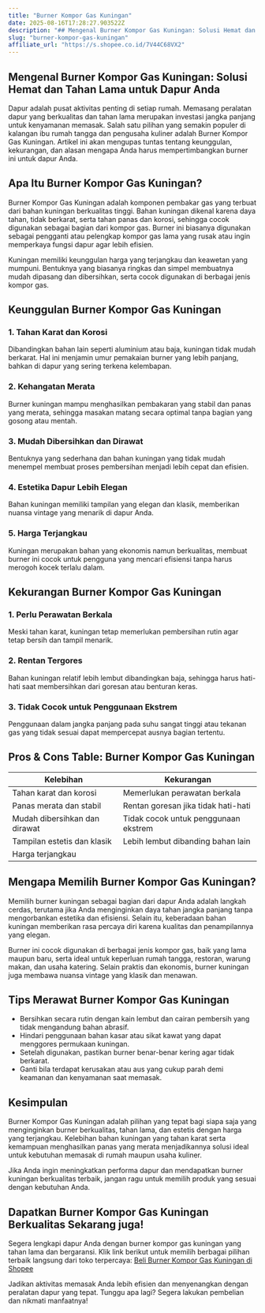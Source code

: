 ```yaml
---
title: "Burner Kompor Gas Kuningan"
date: 2025-08-16T17:28:27.903522Z
description: "## Mengenal Burner Kompor Gas Kuningan: Solusi Hemat dan Tahan Lama untuk Dapur Anda..."
slug: "burner-kompor-gas-kuningan"
affiliate_url: "https://s.shopee.co.id/7V44C68VX2"
---
```

## Mengenal Burner Kompor Gas Kuningan: Solusi Hemat dan Tahan Lama untuk Dapur Anda

Dapur adalah pusat aktivitas penting di setiap rumah. Memasang peralatan dapur yang berkualitas dan tahan lama merupakan investasi jangka panjang untuk kenyamanan memasak. Salah satu pilihan yang semakin populer di kalangan ibu rumah tangga dan pengusaha kuliner adalah Burner Kompor Gas Kuningan. Artikel ini akan mengupas tuntas tentang keunggulan, kekurangan, dan alasan mengapa Anda harus mempertimbangkan burner ini untuk dapur Anda.

## Apa Itu Burner Kompor Gas Kuningan?

Burner Kompor Gas Kuningan adalah komponen pembakar gas yang terbuat dari bahan kuningan berkualitas tinggi. Bahan kuningan dikenal karena daya tahan, tidak berkarat, serta tahan panas dan korosi, sehingga cocok digunakan sebagai bagian dari kompor gas. Burner ini biasanya digunakan sebagai pengganti atau pelengkap kompor gas lama yang rusak atau ingin memperkaya fungsi dapur agar lebih efisien.

Kuningan memiliki keunggulan harga yang terjangkau dan keawetan yang mumpuni. Bentuknya yang biasanya ringkas dan simpel membuatnya mudah dipasang dan dibersihkan, serta cocok digunakan di berbagai jenis kompor gas.

## Keunggulan Burner Kompor Gas Kuningan

### 1. Tahan Karat dan Korosi
Dibandingkan bahan lain seperti aluminium atau baja, kuningan tidak mudah berkarat. Hal ini menjamin umur pemakaian burner yang lebih panjang, bahkan di dapur yang sering terkena kelembapan.

### 2. Kehangatan Merata
Burner kuningan mampu menghasilkan pembakaran yang stabil dan panas yang merata, sehingga masakan matang secara optimal tanpa bagian yang gosong atau mentah.

### 3. Mudah Dibersihkan dan Dirawat
Bentuknya yang sederhana dan bahan kuningan yang tidak mudah menempel membuat proses pembersihan menjadi lebih cepat dan efisien.

### 4. Estetika Dapur Lebih Elegan
Bahan kuningan memiliki tampilan yang elegan dan klasik, memberikan nuansa vintage yang menarik di dapur Anda.

### 5. Harga Terjangkau
Kuningan merupakan bahan yang ekonomis namun berkualitas, membuat burner ini cocok untuk pengguna yang mencari efisiensi tanpa harus merogoh kocek terlalu dalam.

## Kekurangan Burner Kompor Gas Kuningan

### 1. Perlu Perawatan Berkala
Meski tahan karat, kuningan tetap memerlukan pembersihan rutin agar tetap bersih dan tampil menarik.

### 2. Rentan Tergores
Bahan kuningan relatif lebih lembut dibandingkan baja, sehingga harus hati-hati saat membersihkan dari goresan atau benturan keras.

### 3. Tidak Cocok untuk Penggunaan Ekstrem
Penggunaan dalam jangka panjang pada suhu sangat tinggi atau tekanan gas yang tidak sesuai dapat mempercepat ausnya bagian tertentu.

## Pros & Cons Table: Burner Kompor Gas Kuningan

| Kelebihan                                   | Kekurangan                                   |
|----------------------------------------------|----------------------------------------------|
| Tahan karat dan korosi                     | Memerlukan perawatan berkala               |
| Panas merata dan stabil                     | Rentan goresan jika tidak hati-hati        |
| Mudah dibersihkan dan dirawat               | Tidak cocok untuk penggunaan ekstrem       |
| Tampilan estetis dan klasik                  | Lebih lembut dibanding bahan lain          |
| Harga terjangkau                            |                                             |

## Mengapa Memilih Burner Kompor Gas Kuningan?

Memilih burner kuningan sebagai bagian dari dapur Anda adalah langkah cerdas, terutama jika Anda menginginkan daya tahan jangka panjang tanpa mengorbankan estetika dan efisiensi. Selain itu, keberadaan bahan kuningan memberikan rasa percaya diri karena kualitas dan penampilannya yang elegan.

Burner ini cocok digunakan di berbagai jenis kompor gas, baik yang lama maupun baru, serta ideal untuk keperluan rumah tangga, restoran, warung makan, dan usaha katering. Selain praktis dan ekonomis, burner kuningan juga membawa nuansa vintage yang klasik dan menawan.

## Tips Merawat Burner Kompor Gas Kuningan

- Bersihkan secara rutin dengan kain lembut dan cairan pembersih yang tidak mengandung bahan abrasif.
- Hindari penggunaan bahan kasar atau sikat kawat yang dapat menggores permukaan kuningan.
- Setelah digunakan, pastikan burner benar-benar kering agar tidak berkarat.
- Ganti bila terdapat kerusakan atau aus yang cukup parah demi keamanan dan kenyamanan saat memasak.

## Kesimpulan

Burner Kompor Gas Kuningan adalah pilihan yang tepat bagi siapa saja yang menginginkan burner berkualitas, tahan lama, dan estetis dengan harga yang terjangkau. Kelebihan bahan kuningan yang tahan karat serta kemampuan menghasilkan panas yang merata menjadikannya solusi ideal untuk kebutuhan memasak di rumah maupun usaha kuliner.

Jika Anda ingin meningkatkan performa dapur dan mendapatkan burner kuningan berkualitas terbaik, jangan ragu untuk memilih produk yang sesuai dengan kebutuhan Anda.

## Dapatkan Burner Kompor Gas Kuningan Berkualitas Sekarang juga!

Segera lengkapi dapur Anda dengan burner kompor gas kuningan yang tahan lama dan bergaransi. Klik link berikut untuk memilih berbagai pilihan terbaik langsung dari toko terpercaya: [Beli Burner Kompor Gas Kuningan di Shopee](https://s.shopee.co.id/7V44C68VX2)

Jadikan aktivitas memasak Anda lebih efisien dan menyenangkan dengan peralatan dapur yang tepat. Tunggu apa lagi? Segera lakukan pembelian dan nikmati manfaatnya!